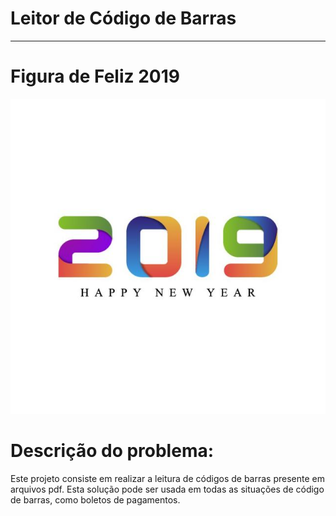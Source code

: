 # Leitor de Código de Barras
---

# Figura de Feliz 2019

![Figura 1](/images/teste.jpg)

# Descrição do problema:

Este projeto consiste em realizar a leitura de códigos de barras presente em arquivos pdf. Esta solução pode ser usada em todas as situações de código de barras, como boletos de pagamentos.